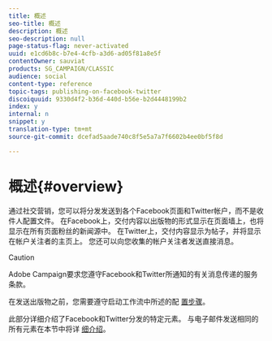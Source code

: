 ```yaml
---
title: 概述
seo-title: 概述
description: 概述
seo-description: null
page-status-flag: never-activated
uuid: e1cd6b8c-b7e4-4cfb-a3d6-ad05f81a8e5f
contentOwner: sauviat
products: SG_CAMPAIGN/CLASSIC
audience: social
content-type: reference
topic-tags: publishing-on-facebook-twitter
discoiquuid: 9330d4f2-b36d-440d-b56e-b2d4448199b2
index: y
internal: n
snippet: y
translation-type: tm+mt
source-git-commit: dcefad5aade740c8f5e5a7a7f6602b4ee0bf5f8d

---
```



# 概述{#overview}

通过社交营销，您可以将分发发送到各个Facebook页面和Twitter帐户，而不是收件人配置文件。 在Facebook上，交付内容以出版物的形式显示在页面墙上，也将显示在所有页面粉丝的新闻源中。 在Twitter上，交付内容显示为帖子，并将显示在帐户关注者的主页上。 您还可以向您收集的帐户关注者发送直接消息。

>[!CAUTION]
>
>Adobe Campaign要求您遵守Facebook和Twitter所通知的有关消息传递的服务条款。
>
>在发送出版物之前，您需要遵守启动工作流中所述的配 [置步骤](../../social/using/starting-workflows.md)。

此部分详细介绍了Facebook和Twitter分发的特定元素。 与电子邮件发送相同的所有元素在本节中将详 [细介绍](../../delivery/using/about-email-channel.md)。
